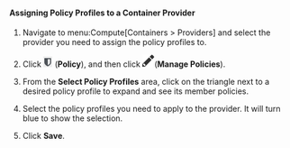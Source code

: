 #### Assigning Policy Profiles to a Container Provider

1.  Navigate to menu:Compute\[Containers \> Providers\] and select the
    provider you need to assign the policy profiles to.

2.  Click ![image](/images/1941.png) (**Policy**), and then click
    ![image](/images/1851.png)(**Manage Policies**).

3.  From the **Select Policy Profiles** area, click on the triangle next
    to a desired policy profile to expand and see its member policies.

4.  Select the policy profiles you need to apply to the provider. It
    will turn blue to show the selection.

5.  Click **Save**.

